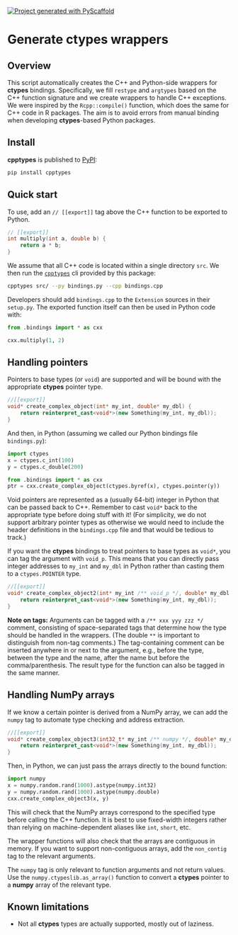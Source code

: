 <!-- These are examples of badges you might want to add to your README:
     please update the URLs accordingly

[![Built Status](https://api.cirrus-ci.com/github/<USER>/cpptypes.svg?branch=main)](https://cirrus-ci.com/github/<USER>/cpptypes)
[![ReadTheDocs](https://readthedocs.org/projects/cpptypes/badge/?version=latest)](https://cpptypes.readthedocs.io/en/stable/)
[![Coveralls](https://img.shields.io/coveralls/github/<USER>/cpptypes/main.svg)](https://coveralls.io/r/<USER>/cpptypes)
[![PyPI-Server](https://img.shields.io/pypi/v/cpptypes.svg)](https://pypi.org/project/cpptypes/)
[![Conda-Forge](https://img.shields.io/conda/vn/conda-forge/cpptypes.svg)](https://anaconda.org/conda-forge/cpptypes)
[![Monthly Downloads](https://pepy.tech/badge/cpptypes/month)](https://pepy.tech/project/cpptypes)
[![Twitter](https://img.shields.io/twitter/url/http/shields.io.svg?style=social&label=Twitter)](https://twitter.com/cpptypes)
-->

[![Project generated with PyScaffold](https://img.shields.io/badge/-PyScaffold-005CA0?logo=pyscaffold)](https://pyscaffold.org/)

# Generate ctypes wrappers

## Overview

This script automatically creates the C++ and Python-side wrappers for **ctypes** bindings.
Specifically, we fill `restype` and `argtypes` based on the C++ function signature and we create wrappers to handle C++ exceptions.
We were inspired by the `Rcpp::compile()` function, which does the same for C++ code in R packages.
The aim is to avoid errors from manual binding when developing **ctypes**-based Python packages.

## Install

**cpptypes** is published to [PyPI](https://pypi.org/project/cpptypes/):

```sh
pip install cpptypes
```

## Quick start

To use, add an `// [[export]]` tag above the C++ function to be exported to Python.

```cpp
// [[export]]
int multiply(int a, double b) {
    return a * b;
}
```

We assume that all C++ code is located within a single directory `src`.
We then run the [`cpptypes`](./src/cpptypes/__main__.py) cli provided by this package:

```sh
cpptypes src/ --py bindings.py --cpp bindings.cpp
```

Developers should add `bindings.cpp` to the `Extension` sources in their `setup.py`.
The exported function itself can then be used in Python code with:

```py
from .bindings import * as cxx

cxx.multiply(1, 2)
```

## Handling pointers

Pointers to base types (or `void`) are supported and will be bound with the appropriate **ctypes** pointer type.

```cpp
//[[export]]
void* create_complex_object(int* my_int, double* my_dbl) {
    return reinterpret_cast<void*>(new Something(my_int, my_dbl));
}
```

And then, in Python (assuming we called our Python bindings file `bindings.py`):

```py
import ctypes 
x = ctypes.c_int(100)
y = ctypes.c_double(200)

from .bindings import * as cxx
ptr = cxx.create_complex_object(ctypes.byref(x), ctypes.pointer(y))
```

Void pointers are represented as a (usually 64-bit) integer in Python that can be passed back to C++.
Remember to cast `void*` back to the appropriate type before doing stuff with it!
(For simplicity, we do not support arbitrary pointer types as otherwise we would need to include the header definitions in the `bindings.cpp` file and that would be tedious to track.)

If you want the **ctypes** bindings to treat pointers to base types as `void*`, you can tag the argument with `void_p`.
This means that you can directly pass integer addresses to `my_int` and `my_dbl` in Python rather than casting them to a `ctypes.POINTER` type.

```cpp
//[[export]]
void* create_complex_object2(int* my_int /** void_p */, double* my_dbl /** void_p */) {
    return reinterpret_cast<void*>(new Something(my_int, my_dbl));
}
```

**Note on tags:**
Arguments can be tagged with a `/** xxx yyy zzz */` comment, consisting of space-separated tags that determine how the type should be handled in the wrappers.
(The double `**` is important to distinguish from non-tag comments.)
The tag-containing comment can be inserted anywhere in or next to the argument, e.g., before the type, between the type and the name, after the name but before the comma/parenthesis.
The result type for the function can also be tagged in the same manner.

## Handling NumPy arrays

If we know a certain pointer is derived from a NumPy array, we can add the `numpy` tag to automate type checking and address extraction.

```cpp
//[[export]]
void* create_complex_object3(int32_t* my_int /** numpy */, double* my_dbl /** numpy */) {
    return reinterpret_cast<void*>(new Something(my_int, my_dbl));
}
```

Then, in Python, we can just pass the arrays directly to the bound function:

```py
import numpy
x = numpy.random.rand(1000).astype(numpy.int32)
y = numpy.random.rand(1000).astype(numpy.double)
cxx.create_complex_object3(x, y)
```

This will check that the NumPy arrays correspond to the specified type before calling the C++ function.
It is best to use fixed-width integers rather than relying on machine-dependent aliases like `int`, `short`, etc.

The wrapper functions will also check that the arrays are contiguous in memory.
If you want to support non-contiguous arrays, add the `non_contig` tag to the relevant arguments.

The `numpy` tag is only relevant to function arguments and not return values.
Use the `numpy.ctypeslib.as_array()` function to convert a **ctypes** pointer to a **numpy** array of the relevant type.

## Known limitations

- Not all **ctypes** types are actually supported, mostly out of laziness.
